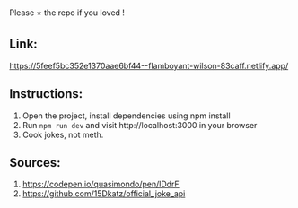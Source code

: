 
Please ⭐ the repo if you loved !

## Link: 
https://5feef5bc352e1370aae6bf44--flamboyant-wilson-83caff.netlify.app/


## Instructions:
1. Open the project, install dependencies using npm install
2. Run `npm run dev` and visit http://localhost:3000 in your browser
3. Cook jokes, not meth. 



## Sources: 

1. https://codepen.io/quasimondo/pen/lDdrF
2. https://github.com/15Dkatz/official_joke_api



